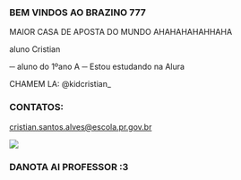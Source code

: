 ### BEM VINDOS AO BRAZINO 777
MAIOR CASA DE APOSTA DO MUNDO AHAHAHAHAHHAHA

aluno Cristian

─ aluno do 1ºano A ─ Estou estudando na Alura


CHAMEM LA:
@kidcristian_

### CONTATOS:
cristian.santos.alves@escola.pr.gov.br

![](https://images.uncyc.org/pt/thumb/0/01/Cassionataca.jpg/640px-Cassionataca.jpg)

### DANOTA AI PROFESSOR :3
